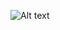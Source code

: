 <img
  src="banner-header-tapete-1453035220JTo"
  alt="Alt text"
  title="Optional title"
  style="display: inline-block; margin: 0 auto; max-width: 300px">
  
  

